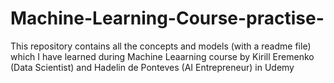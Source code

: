# Machine-Learning-Course-practise-
This repository contains all the concepts and models (with a readme file) which I have learned during Machine Leaarning course by Kirill Eremenko (Data Scientist)  and Hadelin de Ponteves (AI Entrepreneur) in Udemy
